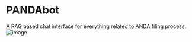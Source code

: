 # PANDAbot
A RAG based chat interface for everything related to ANDA filing process.
![image](https://github.com/user-attachments/assets/44791cb1-64a6-4f38-a8a7-ded4121a7351)
